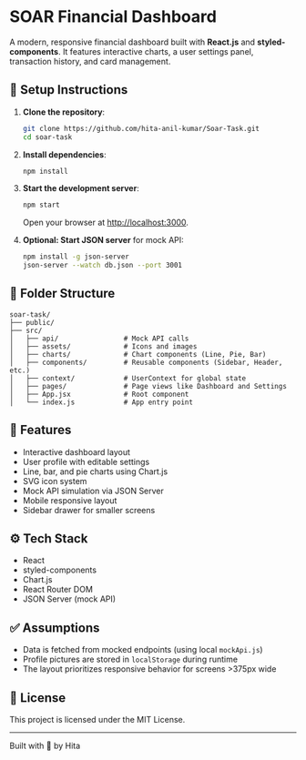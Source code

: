 # SOAR Financial Dashboard

A modern, responsive financial dashboard built with **React.js** and **styled-components**. It features interactive charts, a user settings panel, transaction history, and card management.

## 🔧 Setup Instructions

1. **Clone the repository**:

   ```bash
   git clone https://github.com/hita-anil-kumar/Soar-Task.git
   cd soar-task
   ```

2. **Install dependencies**:

   ```bash
   npm install
   ```

3. **Start the development server**:

   ```bash
   npm start
   ```

   Open your browser at [http://localhost:3000](http://localhost:3000).

4. **Optional: Start JSON server** for mock API:
   ```bash
   npm install -g json-server
   json-server --watch db.json --port 3001
   ```

## 📁 Folder Structure

```
soar-task/
├── public/
├── src/
│   ├── api/                # Mock API calls
│   ├── assets/             # Icons and images
│   ├── charts/             # Chart components (Line, Pie, Bar)
│   ├── components/         # Reusable components (Sidebar, Header, etc.)
│   ├── context/            # UserContext for global state
│   ├── pages/              # Page views like Dashboard and Settings
│   ├── App.jsx             # Root component
│   └── index.js            # App entry point
```

## 🚀 Features

- Interactive dashboard layout
- User profile with editable settings
- Line, bar, and pie charts using Chart.js
- SVG icon system
- Mock API simulation via JSON Server
- Mobile responsive layout
- Sidebar drawer for smaller screens

## ⚙️ Tech Stack

- React
- styled-components
- Chart.js
- React Router DOM
- JSON Server (mock API)

## ✅ Assumptions

- Data is fetched from mocked endpoints (using local `mockApi.js`)
- Profile pictures are stored in `localStorage` during runtime
- The layout prioritizes responsive behavior for screens >375px wide

## 📄 License

This project is licensed under the MIT License.

---

Built with 💙 by Hita
